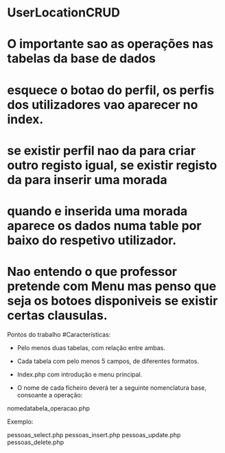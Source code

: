 # UserLocationCRUD
# O importante sao as operações nas tabelas da base de dados
# esquece o botao do perfil, os perfis dos utilizadores vao aparecer no index.
# se existir perfil nao da para criar outro registo igual, se existir registo da para inserir uma morada
# quando e inserida uma morada aparece os dados numa table por baixo do respetivo utilizador.
# Nao entendo o que professor pretende com Menu mas penso que seja os botoes disponiveis se existir certas clausulas. 

Pontos do trabalho
#Características:

- Pelo menos duas tabelas, com relação entre ambas.

- Cada tabela com pelo menos 5 campos, de diferentes formatos.

- Index.php com introdução e menu  principal.

- O nome de cada ficheiro deverá ter a seguinte nomenclatura base, consoante a operação:

nomedatabela_operacao.php

Exemplo:

pessoas_select.php
pessoas_insert.php
pessoas_update.php
pessoas_delete.php

